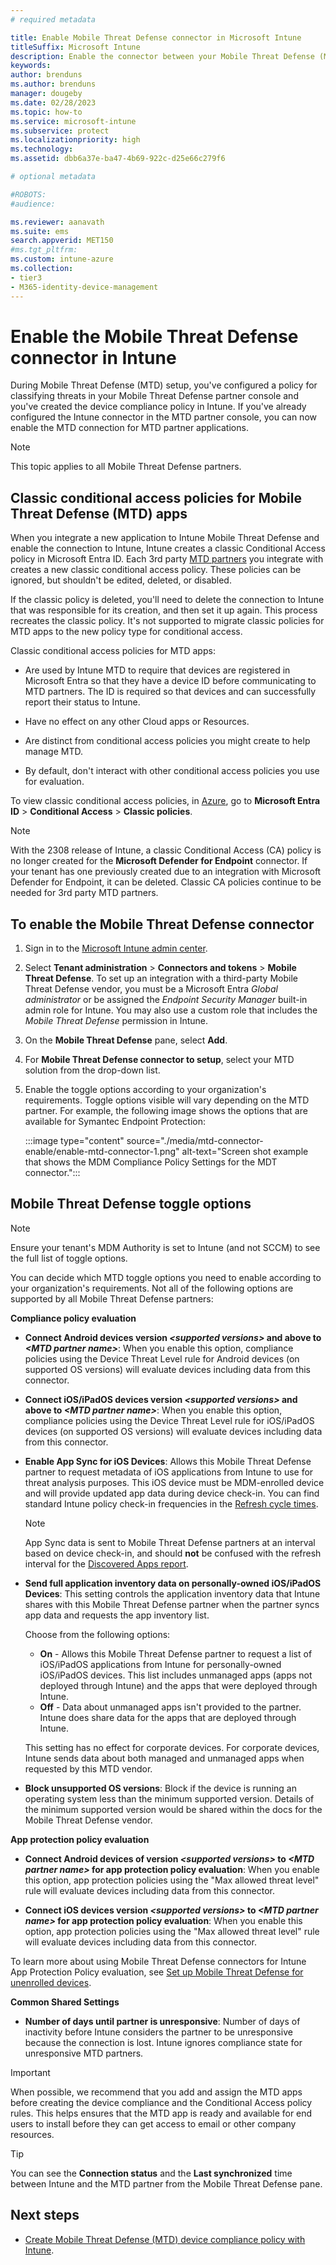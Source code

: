 ```yaml
---
# required metadata

title: Enable Mobile Threat Defense connector in Microsoft Intune
titleSuffix: Microsoft Intune
description: Enable the connector between your Mobile Threat Defense (MTD) partner and Microsoft Intune.
keywords:
author: brenduns
ms.author: brenduns
manager: dougeby
ms.date: 02/28/2023
ms.topic: how-to
ms.service: microsoft-intune
ms.subservice: protect
ms.localizationpriority: high
ms.technology:
ms.assetid: dbb6a37e-ba47-4b69-922c-d25e66c279f6

# optional metadata

#ROBOTS:
#audience:

ms.reviewer: aanavath
ms.suite: ems
search.appverid: MET150
#ms.tgt_pltfrm:
ms.custom: intune-azure
ms.collection:
- tier3
- M365-identity-device-management
---
```


# Enable the Mobile Threat Defense connector in Intune

During Mobile Threat Defense (MTD) setup, you've configured a policy for classifying threats in your Mobile Threat Defense partner console and you've created the device compliance policy in Intune. If you've already configured the Intune connector in the MTD partner console, you can now enable the MTD connection for MTD partner applications.

> [!NOTE]
> This topic applies to all Mobile Threat Defense partners.

## Classic conditional access policies for Mobile Threat Defense (MTD) apps

When you integrate a new application to Intune Mobile Threat Defense and enable the connection to Intune, Intune creates a classic Conditional Access policy in Microsoft Entra ID. Each 3rd party [MTD partners](mobile-threat-defense.md#mobile-threat-defense-partners) you integrate with creates a new classic conditional access policy. These policies can be ignored, but shouldn't be edited, deleted, or disabled.

If the classic policy is deleted, you'll need to delete the connection to Intune that was responsible for its creation, and then set it up again. This process recreates the classic policy. It's not supported to migrate classic policies for MTD apps to the new policy type for conditional access.

Classic conditional access policies for MTD apps:

- Are used by Intune MTD to require that devices are registered in Microsoft Entra so that they have a device ID before communicating to MTD partners. The ID is required so that devices and can successfully report their status to Intune.

- Have no effect on any other Cloud apps or Resources.

- Are distinct from conditional access policies you might create to help manage MTD.

- By default, don't interact with other conditional access policies you use for evaluation.

To view classic conditional access policies, in [Azure](https://portal.azure.com/#home), go to **Microsoft Entra ID** > **Conditional Access** > **Classic policies**.

> [!NOTE]
> With the 2308 release of Intune, a classic Conditional Access (CA) policy is no longer created for the **Microsoft Defender for Endpoint** connector. If your tenant has one previously created due to an integration with Microsoft Defender for Endpoint, it can be deleted. Classic CA policies continue to be needed for 3rd party MTD partners. 

## To enable the Mobile Threat Defense connector

1. Sign in to the [Microsoft Intune admin center](https://go.microsoft.com/fwlink/?linkid=2109431).

2. Select **Tenant administration** > **Connectors and tokens** > **Mobile Threat Defense**. To set up an integration with a third-party Mobile Threat Defense vendor, you must be a Microsoft Entra *Global administrator* or be assigned the *Endpoint Security Manager* built-in admin role for Intune. You may also use a custom role that includes the *Mobile Threat Defense* permission in Intune.

3. On the **Mobile Threat Defense** pane, select **Add**.

4. For **Mobile Threat Defense connector to setup**, select your MTD solution from the drop-down list.

5. Enable the toggle options according to your organization's requirements. Toggle options visible will vary depending on the MTD partner.  For example, the following image shows the options that are available for Symantec Endpoint Protection:

   :::image type="content" source="./media/mtd-connector-enable/enable-mtd-connector-1.png" alt-text="Screen shot example that shows the MDM Compliance Policy Settings for the MDT connector.":::

## Mobile Threat Defense toggle options

> [!NOTE]
> Ensure your tenant's MDM Authority is set to Intune (and not SCCM) to see the full list of toggle options. 

You can decide which MTD toggle options you need to enable according to your organization's requirements. Not all of the following options are supported by all Mobile Threat Defense partners:

**Compliance policy evaluation**

- **Connect Android devices version _\<supported versions>_ and above to _\<MTD partner name>_**: When you enable this option, compliance policies using the Device Threat Level rule for Android devices (on supported OS versions) will evaluate devices including data from this connector.

- **Connect iOS/iPadOS devices version _\<supported versions>_ and above to _\<MTD partner name>_**: When you enable this option, compliance policies using the Device Threat Level rule for iOS/iPadOS devices (on supported OS versions) will evaluate devices including data from this connector.

- **Enable App Sync for iOS Devices**: Allows this Mobile Threat Defense partner to request metadata of iOS applications from Intune to use for threat analysis purposes. This iOS device must be MDM-enrolled device and will provide updated app data during device check-in. You can find standard Intune policy check-in frequencies in the [Refresh cycle times](../configuration/device-profile-troubleshoot.md#policy-refresh-intervals). 

  > [!NOTE]  
  > App Sync data is sent to Mobile Threat Defense partners at an interval based on device check-in, and should **not** be confused with the refresh interval for the [Discovered Apps report](../apps/app-discovered-apps.md#details-of-discovered-apps).

- **Send full application inventory data on personally-owned iOS/iPadOS Devices​**: This setting controls the application inventory data that Intune shares with this Mobile Threat Defense partner when the partner syncs app data and requests the app inventory list.

  Choose from the following options:

  - **On** - Allows this Mobile Threat Defense partner to request a list of iOS/iPadOS applications from Intune for personally-owned iOS/iPadOS devices. This list includes unmanaged apps (apps not deployed through Intune) and the apps that were deployed through Intune. 
  - **Off** - Data about unmanaged apps isn't provided to the partner. Intune does share data for the apps that are deployed through Intune.

  This setting has no effect for corporate devices. For corporate devices, Intune sends data about both managed and unmanaged apps when requested by this MTD vendor.

- **Block unsupported OS versions**: Block if the device is running an operating system less than the minimum supported version. Details of the minimum supported version would be shared within the docs for the Mobile Threat Defense vendor.

**App protection policy evaluation**

- **Connect Android devices of version *\<supported versions>* to *\<MTD partner name>* for app protection policy evaluation**: When you enable this option, app protection policies using the "Max allowed threat level" rule will evaluate devices including data from this connector.

- **Connect iOS devices version *\<supported versions>* to *\<MTD partner name>* for app protection policy evaluation**: When you enable this option, app protection policies using the "Max allowed threat level" rule will evaluate devices including data from this connector.

To learn more about using Mobile Threat Defense connectors for Intune App Protection Policy evaluation, see [Set up Mobile Threat Defense for unenrolled devices](mtd-enable-unenrolled-devices.md).

**Common Shared Settings**

- **Number of days until partner is unresponsive**: Number of days of inactivity before Intune considers the partner to be unresponsive because the connection is lost. Intune ignores compliance state for unresponsive MTD partners.

> [!IMPORTANT]
> When possible, we recommend that you add and assign the MTD apps before creating the device compliance and the Conditional Access policy rules. This helps ensures that the MTD app is ready and available for end users to install before they can get access to email or other company resources.

> [!TIP]
> You can see the **Connection status** and the **Last synchronized** time between Intune and the MTD partner from the Mobile Threat Defense pane.

## Next steps

- [Create Mobile Threat Defense (MTD) device compliance policy with Intune](mtd-device-compliance-policy-create.md).
